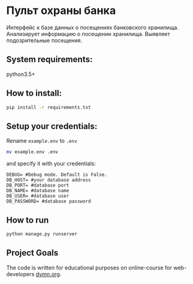 # Пульт охраны банка
Интерфейс к базе данных о посещениях банковского хранилища. Анализирует информацию о посещении хранилища. Выявляет подозрительные посещения.

## System requirements:
python3.5+

## How to install:

```bash
pip install -r requirements.txt
```

## Setup your credentials:
Rename ```example.env``` to ```.env``` 
```bash
mv example.env .env
```
and specify it with your credentials:
```
DEBUG= #Debug mode. Default is False.
DB_HOST= #your database address
DB_PORT= #database port
DB_NAME= #database name
DB_USER= #database user
DB_PASSWORD= #database password
```

## How to run

```bash
python manage.py runserver
```


## Project Goals
The code is written for educational purposes on online-course for web-developers [dvmn.org](dvmn.org).
